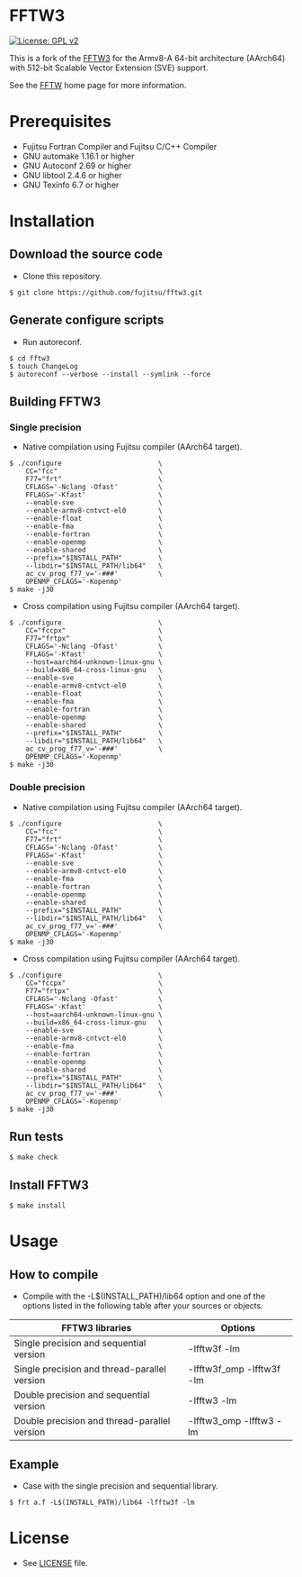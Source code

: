 FFTW3
======
[![License: GPL v2](https://img.shields.io/badge/License-GPL%20v2-blue.svg)](https://www.gnu.org/licenses/old-licenses/gpl-2.0.en.html)



This is a fork of the [FFTW3](https://github.com/FFTW/fftw3) for the Armv8-A 64-bit architecture (AArch64) with 512-bit Scalable Vector Extension (SVE) support.

See the [FFTW](http://www.fftw.org/) home page for more information.

# Prerequisites

* Fujitsu Fortran Compiler and Fujitsu C/C++ Compiler
* GNU automake 1.16.1 or higher
* GNU Autoconf 2.69 or higher
* GNU libtool 2.4.6 or higher
* GNU Texinfo 6.7 or higher

# Installation

## Download the source code
* Clone this repository.

```
$ git clone https://github.com/fujitsu/fftw3.git
```

## Generate configure scripts
* Run autoreconf.

```
$ cd fftw3
$ touch ChangeLog
$ autoreconf --verbose --install --symlink --force
```

## Building FFTW3

### Single precision
* Native compilation using Fujitsu compiler (AArch64 target).

```
$ ./configure                        \
    CC="fcc"                         \
    F77="frt"                        \
    CFLAGS='-Nclang -Ofast'          \
    FFLAGS='-Kfast'                  \
    --enable-sve                     \
    --enable-armv8-cntvct-el0        \
    --enable-float                   \
    --enable-fma                     \
    --enable-fortran                 \
    --enable-openmp                  \
    --enable-shared                  \
    --prefix="$INSTALL_PATH"         \
    --libdir="$INSTALL_PATH/lib64"   \
    ac_cv_prog_f77_v='-###'          \
    OPENMP_CFLAGS='-Kopenmp'
$ make -j30
```

* Cross compilation using Fujitsu compiler (AArch64 target).

```
$ ./configure                        \
    CC="fccpx"                       \
    F77="frtpx"                      \
    CFLAGS='-Nclang -Ofast'          \
    FFLAGS='-Kfast'                  \
    --host=aarch64-unknown-linux-gnu \
    --build=x86_64-cross-linux-gnu   \
    --enable-sve                     \
    --enable-armv8-cntvct-el0        \
    --enable-float                   \
    --enable-fma                     \
    --enable-fortran                 \
    --enable-openmp                  \
    --enable-shared                  \
    --prefix="$INSTALL_PATH"         \
    --libdir="$INSTALL_PATH/lib64"   \
    ac_cv_prog_f77_v='-###'          \
    OPENMP_CFLAGS='-Kopenmp'
$ make -j30
```

### Double precision
* Native compilation using Fujitsu compiler (AArch64 target).

```
$ ./configure                        \
    CC="fcc"                         \
    F77="frt"                        \
    CFLAGS='-Nclang -Ofast'          \
    FFLAGS='-Kfast'                  \
    --enable-sve                     \
    --enable-armv8-cntvct-el0        \
    --enable-fma                     \
    --enable-fortran                 \
    --enable-openmp                  \
    --enable-shared                  \
    --prefix="$INSTALL_PATH"         \
    --libdir="$INSTALL_PATH/lib64"   \
    ac_cv_prog_f77_v='-###'          \
    OPENMP_CFLAGS='-Kopenmp'
$ make -j30
```

* Cross compilation using Fujitsu compiler (AArch64 target).

```
$ ./configure                        \
    CC="fccpx"                       \
    F77="frtpx"                      \
    CFLAGS='-Nclang -Ofast'          \
    FFLAGS='-Kfast'                  \
    --host=aarch64-unknown-linux-gnu \
    --build=x86_64-cross-linux-gnu   \
    --enable-sve                     \
    --enable-armv8-cntvct-el0        \
    --enable-fma                     \
    --enable-fortran                 \
    --enable-openmp                  \
    --enable-shared                  \
    --prefix="$INSTALL_PATH"         \
    --libdir="$INSTALL_PATH/lib64"   \
    ac_cv_prog_f77_v='-###'          \
    OPENMP_CFLAGS='-Kopenmp'
$ make -j30
```


## Run tests

```
$ make check
```

## Install FFTW3

```
$ make install
```

# Usage

## How to compile
* Compile with the -L$(INSTALL_PATH)/lib64 option and one of the options
  listed in the following table after your sources or objects.

| FFTW3 libraries                   　　　　　  | Options                   |
| --------------------------------------------- | ------------------------- |
| Single precision and sequential version       | -lfftw3f -lm              |
| Single precision and thread-parallel version  | -lfftw3f_omp -lfftw3f -lm |
| Double precision and sequential version　　   | -lfftw3 -lm               |
| Double precision and thread-parallel version  | -lfftw3_omp -lfftw3 -lm   |

## Example

* Case with the single precision and sequential library.

```
$ frt a.f -L$(INSTALL_PATH)/lib64 -lfftw3f -lm
```

# License
* See [LICENSE](https://github.com/fujitsu/fftw3/blob/fj_master/COPYING) file.

